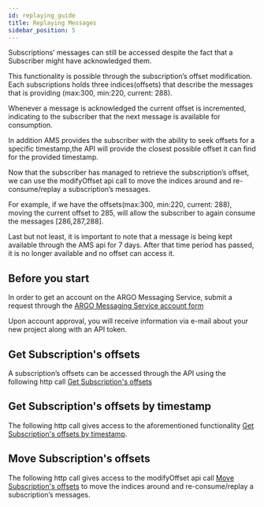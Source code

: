 ```yaml
---
id: replaying_guide
title: Replaying Messages
sidebar_position: 5
---
```


Subscriptions’ messages can still be accessed despite the fact that a Subscriber might have acknowledged them.

This functionality is possible through the subscription’s offset modification. Each subscriptions holds three indices(offsets) that describe the messages that is providing (max:300, min:220, current: 288).

Whenever a message is acknowledged the current offset is incremented, indicating to the subscriber that the next message is available for consumption.

In addition AMS provides the subscriber with the ability to seek offsets for a specific timestamp,the API will provide the closest possible offset it can find for the provided timestamp.

Now that the subscriber has managed to retrieve the subscription’s offset, we can use the modifyOffset api call  to move the indices around and re-consume/replay a subscription’s messages.

For example, if we have the offsets(max:300, min:220, current: 288), moving the current offset to 285, will allow the subscriber to again consume the messages [286,287,288].

Last but not least, it is important to note that a message is being kept available through the AMS api for 7 days. After that time period has passed, it is no longer available and no offset can access it.


## Before you start

In order to get an account on the ARGO Messaging Service, submit a request through the [ARGO Messaging Service account form](https://docs.google.com/forms/d/e/1FAIpQLScfMCYPkUqUa5lT046RK1yCR4yn6M96WbgD5DMlNJ-zRFHSRA/viewform)

Upon account approval, you will receive information via e-mail about your new project along with an API token.

## Get Subscription's offsets

A subscription’s offsets can be accessed through the API using the following http call [Get Subscription's offsets](https://argoeu.github.io/argo-messaging/docs/api_subscriptions#get-get-offsets.)

## Get Subscription's offsets by timestamp

The following http call gives access to the aforementioned functionality [Get Subscription's offsets by timestamp](https://argoeu.github.io/argo-messaging/docs/api_subscriptions#get-get-offset-by-timestamp).

## Move Subscription's offsets

The following http call gives access to the modifyOffset api call [Move Subscription's offsets](https://argoeu.github.io/argo-messaging/docs/api_subscriptions#post-modify-offsets) to move the indices around and re-consume/replay a subscription’s messages.
